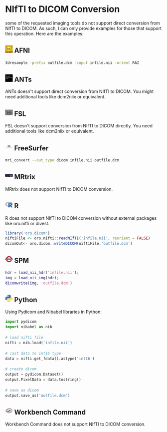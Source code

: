# NIfTI to DICOM Conversion

some of the requested imaging tools do not support direct conversion from NIfTI to DICOM. As such, I can only provide examples for those that support this operation. Here are the examples:

## <img src="../icons/afni.png" height="24px" /> AFNI

```bash
3dresample -prefix outfile.dcm -input infile.nii -orient RAI
```

## <img src="../icons/ants.png" height="24px" /> ANTs
ANTs doesn't support direct conversion from NIfTI to DICOM. You might need additional tools like dcm2niix or equivalent.

## <img src="../icons/fsl.png" height="24px" /> FSL
FSL doesn't support conversion from NIfTI to DICOM directly. You need additional tools like dcm2niix or equivalent.

## <img src="../icons/freesurfer.png" height="24px" /> FreeSurfer

```bash
mri_convert --out_type dicom infile.nii outfile.dcm
```

## <img src="../icons/mrtrix.png" height="24px" /> MRtrix
MRtrix does not support NIfTI to DICOM conversion.

## <img src="../icons/r.png" height="24px" /> R
R does not support NIfTI to DICOM conversion without external packages like oro.nifti or divest.

```R
library('oro.dicom')
niftiFile <- oro.nifti::readNIfTI('infile.nii', reorient = FALSE)
dicomOut<- oro.dicom::writeDICOM(niftiFile,'outfile.dcm')
```

## <img src="../icons/spm.png" height="24px" /> SPM

```matlab
hdr = load_nii_hdr('infile.nii');
img = load_nii_img(hdr);
dicomwrite(img, 'outfile.dcm')
```

## <img src="../icons/python.png" height="24px" /> Python

Using Pydicom and Nibabel libraries in Python:

```python
import pydicom
import nibabel as nib

# load nifti file
nifti = nib.load('infile.nii')

# cast data to int16 type
data = nifti.get_fdata().astype('int16')

# create dicom
output = pydicom.Dataset()
output.PixelData = data.tostring()

# save as dicom
output.save_as('outfile.dcm')
```

## <img src="../icons/workbench_command.png" height="24px" /> Workbench Command
Workbench Command does not support NIfTI to DICOM conversion.